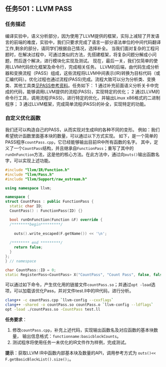 ## 任务501：LLVM PASS
### 任务描述
编译实验中，语义分析部分，因为使用了LLVM提供的框架，实际上减轻了开发语言的前端的难度，实验中，我们只要求完成了语言一部分语法单位的中间代码翻译工作,剩余的部分，请同学们根据自己情况，选择补全。
当我们面对复杂的工程问题时，在解决过程中，可通过类似的方法，先搭建框架，将复杂问题分解成小问题，然后逐个解决，进行模块化实现及测试。
现在，最后一关，我们仅简单的使用LLVM代码优化框架及命令行，完成相关任务。
LLVM的后端，由代码生成分析器和变换流程（PASS）组成，这些流程将LLVM中间表示(IR)转换为目标代码（或汇编代码）。优化过程也通过流程(PASS)完成。流程大致可以分为分析类、变换类、其他工具类[见PASS参考资料](https://llvm.org/docs/Passes.html#)。任务如下：
1 通过补充前面语义分析关卡中完成的代码，能够调用LLVM提供的流程(PASS)，实现特定的优化；
2 通过LLVM的命令行工具，调用流程(PASS)，进行特定的优化，并输出Linux x86格式的二进制程序；
3 通过LLVM框架，完成简单流程(PASS)的补全，实现特定的功能。

### 自定义优化函数

我们还可以构造自己的PASS，从而实现对生成IR的各种不同的变形。
例如：我们希望统计函数里面基本块的数量，可以通过以下方式实现。
如下，是一个简单的PASS程序`countPass.cpp`，它已经能够输出目前IR中所有函数的名字。
其中，定义了一个`CountPass`结构，并且继承自`FunctionPass`；重写了其中的`runOnFunction`方法，这是他的核心方法。在此方法中，通过向`outs()`输出函数名字，可以实现上述功能。

```c++
#include "llvm/IR/Function.h"
#include "llvm/Pass.h"
#include "llvm/Support/raw_ostream.h"

using namespace llvm;

namespace {
struct CountPass : public FunctionPass {
  static char ID;
  CountPass() : FunctionPass(ID) {}

  bool runOnFunction(Function &F) override {
  /********begin*********/
  
    outs().write_escaped(F.getName()) << '\n';
    
  /******** end *********/
    return false;
  }
};
} // namespace

char CountPass::ID = 0;
static RegisterPass<CountPass> X("CountPass", "Count Pass", false, false);
```

可以通过如下命令，产生优化用的链接文件`countPass.so`；并通过`opt -load`选项，可以加载该优化Pass，并对文件test.ll中的IR代码，进行分析。

````bash
clang++ -c countPass.cpp `llvm-config --cxxflags`
clang++ -shared -o countPass.so countPass.o `llvm-config --ldflags`
opt -load ./countPass.so -CountPass test.ll
````

**任务要求**：

1. 修改`countPass.cpp`，补充上述代码，实现输出函数名及对应函数的基本块数量，
输出信息格式：`functionname:basicblockCounts`。
2. 测试程序将使用任务一未优化的IR文件作为样例，完成测试。

**提示**：获取LLVM IR中函数内部基本块及数量的API，调用参考方式为
`outs()<< F.getBasicBlockList().size();`。
